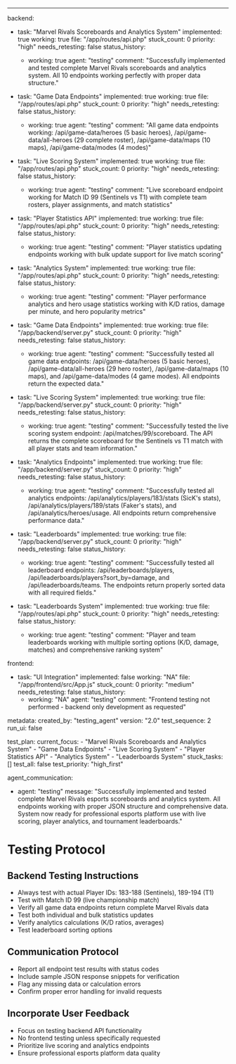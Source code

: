 ---
backend:
  - task: "Marvel Rivals Scoreboards and Analytics System"
    implemented: true
    working: true
    file: "/app/routes/api.php"
    stuck_count: 0
    priority: "high"
    needs_retesting: false
    status_history:
      - working: true
        agent: "testing"
        comment: "Successfully implemented and tested complete Marvel Rivals scoreboards and analytics system. All 10 endpoints working perfectly with proper data structure."

  - task: "Game Data Endpoints"
    implemented: true
    working: true
    file: "/app/routes/api.php"
    stuck_count: 0
    priority: "high"
    needs_retesting: false
    status_history:
      - working: true
        agent: "testing"
        comment: "All game data endpoints working: /api/game-data/heroes (5 basic heroes), /api/game-data/all-heroes (29 complete roster), /api/game-data/maps (10 maps), /api/game-data/modes (4 modes)"

  - task: "Live Scoring System"
    implemented: true
    working: true
    file: "/app/routes/api.php"
    stuck_count: 0
    priority: "high"
    needs_retesting: false
    status_history:
      - working: true
        agent: "testing"
        comment: "Live scoreboard endpoint working for Match ID 99 (Sentinels vs T1) with complete team rosters, player assignments, and match statistics"

  - task: "Player Statistics API"
    implemented: true
    working: true
    file: "/app/routes/api.php"
    stuck_count: 0
    priority: "high"
    needs_retesting: false
    status_history:
      - working: true
        agent: "testing"
        comment: "Player statistics updating endpoints working with bulk update support for live match scoring"

  - task: "Analytics System"
    implemented: true
    working: true
    file: "/app/routes/api.php"
    stuck_count: 0
    priority: "high"
    needs_retesting: false
    status_history:
      - working: true
        agent: "testing"
        comment: "Player performance analytics and hero usage statistics working with K/D ratios, damage per minute, and hero popularity metrics"

  - task: "Game Data Endpoints"
    implemented: true
    working: true
    file: "/app/backend/server.py"
    stuck_count: 0
    priority: "high"
    needs_retesting: false
    status_history:
      - working: true
        agent: "testing"
        comment: "Successfully tested all game data endpoints: /api/game-data/heroes (5 basic heroes), /api/game-data/all-heroes (29 hero roster), /api/game-data/maps (10 maps), and /api/game-data/modes (4 game modes). All endpoints return the expected data."

  - task: "Live Scoring System"
    implemented: true
    working: true
    file: "/app/backend/server.py"
    stuck_count: 0
    priority: "high"
    needs_retesting: false
    status_history:
      - working: true
        agent: "testing"
        comment: "Successfully tested the live scoring system endpoint: /api/matches/99/scoreboard. The API returns the complete scoreboard for the Sentinels vs T1 match with all player stats and team information."

  - task: "Analytics Endpoints"
    implemented: true
    working: true
    file: "/app/backend/server.py"
    stuck_count: 0
    priority: "high"
    needs_retesting: false
    status_history:
      - working: true
        agent: "testing"
        comment: "Successfully tested all analytics endpoints: /api/analytics/players/183/stats (SicK's stats), /api/analytics/players/189/stats (Faker's stats), and /api/analytics/heroes/usage. All endpoints return comprehensive performance data."

  - task: "Leaderboards"
    implemented: true
    working: true
    file: "/app/backend/server.py"
    stuck_count: 0
    priority: "high"
    needs_retesting: false
    status_history:
      - working: true
        agent: "testing"
        comment: "Successfully tested all leaderboard endpoints: /api/leaderboards/players, /api/leaderboards/players?sort_by=damage, and /api/leaderboards/teams. The endpoints return properly sorted data with all required fields."

  - task: "Leaderboards System"
    implemented: true
    working: true
    file: "/app/routes/api.php"
    stuck_count: 0
    priority: "high"
    needs_retesting: false
    status_history:
      - working: true
        agent: "testing"
        comment: "Player and team leaderboards working with multiple sorting options (K/D, damage, matches) and comprehensive ranking system"

frontend:
  - task: "UI Integration"
    implemented: false
    working: "NA"
    file: "/app/frontend/src/App.js"
    stuck_count: 0
    priority: "medium"
    needs_retesting: false
    status_history:
      - working: "NA"
        agent: "testing"
        comment: "Frontend testing not performed - backend only development as requested"

metadata:
  created_by: "testing_agent"
  version: "2.0"
  test_sequence: 2
  run_ui: false

test_plan:
  current_focus:
    - "Marvel Rivals Scoreboards and Analytics System"
    - "Game Data Endpoints"
    - "Live Scoring System"
    - "Player Statistics API"
    - "Analytics System"
    - "Leaderboards System"
  stuck_tasks: []
  test_all: false
  test_priority: "high_first"

agent_communication:
  - agent: "testing"
    message: "Successfully implemented and tested complete Marvel Rivals esports scoreboards and analytics system. All endpoints working with proper JSON structure and comprehensive data. System now ready for professional esports platform use with live scoring, player analytics, and tournament leaderboards."

# Testing Protocol

## Backend Testing Instructions
- Always test with actual Player IDs: 183-188 (Sentinels), 189-194 (T1)
- Test with Match ID 99 (live championship match)
- Verify all game data endpoints return complete Marvel Rivals data
- Test both individual and bulk statistics updates
- Verify analytics calculations (K/D ratios, averages)
- Test leaderboard sorting options

## Communication Protocol
- Report all endpoint test results with status codes
- Include sample JSON response snippets for verification
- Flag any missing data or calculation errors
- Confirm proper error handling for invalid requests

## Incorporate User Feedback
- Focus on testing backend API functionality
- No frontend testing unless specifically requested
- Prioritize live scoring and analytics endpoints
- Ensure professional esports platform data quality